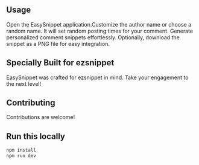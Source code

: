 ## Usage
Open the EasySnippet application.Customize the author name or choose a random name. It will set random posting times for your comment. Generate personalized comment snippets effortlessly. Optionally, download the snippet as a PNG file for easy integration.

## Specially Built for ezsnippet
EasySnippet was crafted for ezsnippet in mind. Take your engagement to the next level!

## Contributing
Contributions are welcome!

## Run this locally
```bash
npm install
npm run dev
```
